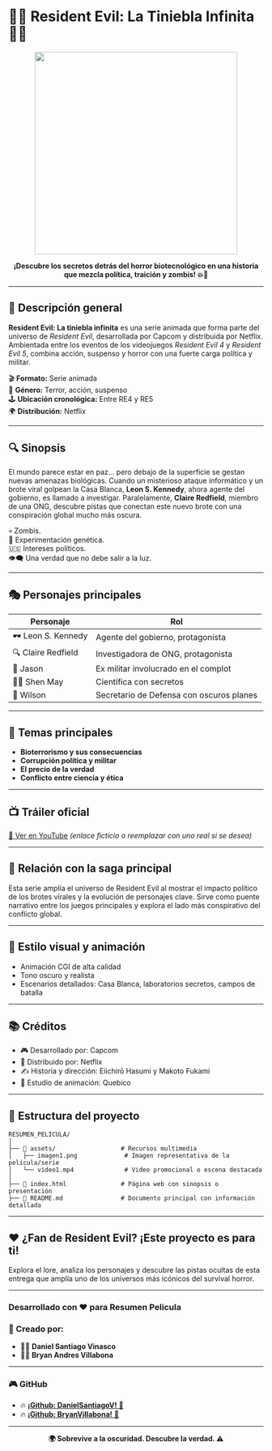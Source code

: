 # 🧟‍♂️ Resident Evil: La Tiniebla Infinita 🧟‍♀️

<p align="center"> 
  <img src="https://media4.giphy.com/media/v1.Y2lkPTc5MGI3NjExZnYyZWx0bDZtNHRzc2hlbG1oNGd6ZjE0dHkwbzk3ZWJmZGxodDI5ZCZlcD12MV9pbnRlcm5hbF9naWZfYnlfaWQmY3Q9Zw/3oKIPifDGiCdI8XTUI/giphy.gif" width="400"/> 
</p>

<p align="center"><strong>¡Descubre los secretos detrás del horror biotecnológico en una historia que mezcla política, traición y zombis! 💥🧬</strong></p>

---

## 🧠 Descripción general

**Resident Evil: La tiniebla infinita** es una serie animada que forma parte del universo de *Resident Evil*, desarrollada por Capcom y distribuida por Netflix. Ambientada entre los eventos de los videojuegos *Resident Evil 4* y *Resident Evil 5*, combina acción, suspenso y horror con una fuerte carga política y militar. 

🎬 **Formato:** Serie animada  
🧪 **Género:** Terror, acción, suspenso  
🕹️ **Ubicación cronológica:** Entre RE4 y RE5  
🌍 **Distribución:** Netflix

---

## 🔍 Sinopsis

El mundo parece estar en paz... pero debajo de la superficie se gestan nuevas amenazas biológicas. Cuando un misterioso ataque informático y un brote viral golpean la Casa Blanca, **Leon S. Kennedy**, ahora agente del gobierno, es llamado a investigar. Paralelamente, **Claire Redfield**, miembro de una ONG, descubre pistas que conectan este nuevo brote con una conspiración global mucho más oscura.

💀 Zombis.  
🧬 Experimentación genética.  
🇺🇸 Intereses políticos.  
👁️‍🗨️ Una verdad que no debe salir a la luz.

---

## 🎭 Personajes principales

| Personaje              | Rol                                         |
|------------------------|---------------------------------------------|
| 🕶️ Leon S. Kennedy     | Agente del gobierno, protagonista          |
| 🔍 Claire Redfield      | Investigadora de ONG, protagonista         |
| 💼 Jason                | Ex militar involucrado en el complot       |
| 🧑‍🔬 Shen May           | Científica con secretos                    |
| 🧠 Wilson               | Secretario de Defensa con oscuros planes   |

---

## 🧩 Temas principales

- **Bioterrorismo y sus consecuencias**
- **Corrupción política y militar**
- **El precio de la verdad**
- **Conflicto entre ciencia y ética**

---

## 📺 Tráiler oficial
[🎥 Ver en YouTube](https://www.youtube.com/watch?v=lLmb4gk4bpw) *(enlace ficticio o reemplazar con uno real si se desea)*

---

## 🧬 Relación con la saga principal

Esta serie amplía el universo de Resident Evil al mostrar el impacto político de los brotes virales y la evolución de personajes clave. Sirve como puente narrativo entre los juegos principales y explora el lado más conspirativo del conflicto global.

---

## 🎨 Estilo visual y animación

- Animación CGI de alta calidad  
- Tono oscuro y realista  
- Escenarios detallados: Casa Blanca, laboratorios secretos, campos de batalla

---

## 📚 Créditos

- 🎮 Desarrollado por: Capcom  
- 📡 Distribuido por: Netflix  
- ✍️ Historia y dirección: Eiichirō Hasumi y Makoto Fukami  
- 🎨 Estudio de animación: Quebico

---

## 📁 Estructura del proyecto

```plaintext
RESUMEN_PELICULA/
│
├── 📁 assets/                  # Recursos multimedia
│   ├── imagen1.png             # Imagen representativa de la película/serie
│   └── video1.mp4              # Video promocional o escena destacada
│
├── 📄 index.html               # Página web con sinopsis o presentación
├── 📄 README.md                # Documento principal con información detallada
```
---

## ❤️ ¿Fan de Resident Evil? ¡Este proyecto es para ti!

Explora el lore, analiza los personajes y descubre las pistas ocultas de esta entrega que amplía uno de los universos más icónicos del survival horror.

---

### Desarrollado con ❤️ para **Resumen Pelicula**

### 📄 Creado por:
- 👨‍💻 **Daniel Santiago Vinasco**
- 👨‍💻 **Bryan Andres Villabona**

---

### 🎮 GitHub
- 🔥 [**¡Github: DanielSantiagoV!** 🚀](https://github.com/DanielSantiagoV)
- 🔥 [**¡Github: BryanVillabona!** 🚀](https://github.com/BryanVillabona)

---

<p align="center"> 
  <strong>🌍 Sobrevive a la oscuridad. Descubre la verdad. ⚠️</strong> 
</p>
